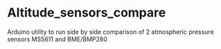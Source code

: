 # Altitude_sensors_compare
Arduino utility to run side by side comparison of 2 atmospheric pressure sensors MS5611 and BME/BMP280 
